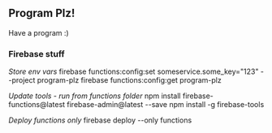 ## Program Plz!

Have a program :)

### Firebase stuff
*Store env vars*
firebase functions:config:set  someservice.some_key="123" --project program-plz
firebase functions:config:get program-plz

*Update tools - run from functions folder*
npm install firebase-functions@latest firebase-admin@latest --save
npm install -g firebase-tools

*Deploy functions only*
firebase deploy --only functions
